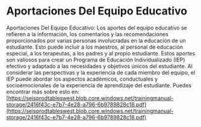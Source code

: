 # Aportaciones Del Equipo Educativo
Aportaciones Del Equipo Educativo: Los aportes del equipo educativo se refieren a la información, los comentarios y las recomendaciones proporcionados por varias personas involucradas en la educación de un estudiante. Esto puede incluir a los maestros, al personal de educación especial, a los terapeutas, a los padres y al propio estudiante. Estos aportes son valiosos para crear un Programa de Educación Individualizado (IEP) efectivo y adaptado a las necesidades y objetivos únicos del estudiante. Al considerar las perspectivas y la experiencia de cada miembro del equipo, el IEP puede abordar los aspectos académicos, conductuales y socioemocionales de la experiencia de aprendizaje del estudiante.
Puedes encontrar más sobre esto en: [https://seisprodtableswest.blob.core.windows.net/trainingmanual-storage/2416f43c-e7b7-4e28-a796-6b9789828c18.pdf](https://seisprodtableswest.blob.core.windows.net/trainingmanual-storage/2416f43c-e7b7-4e28-a796-6b9789828c18.pdf)